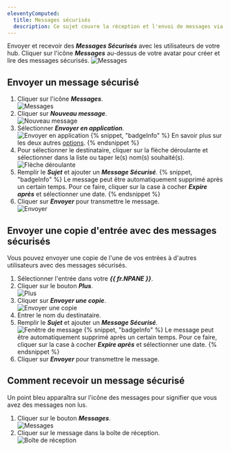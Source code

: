 ```yaml
---
eleventyComputed:
  title: Messages sécurisés
  description: Ce sujet couvre la réception et l'envoi de messages via l'interface web de {{ fr.DHUBB }}.
---
```

Envoyer et recevoir des ***Messages Sécurisés*** avec les utilisateurs de votre hub. Cliquer sur l'icône ***Messages*** au-dessus de votre avatar pour créer et lire des messages sécurisés.
![Messages](https://cdnweb.devolutions.net/docs/docs_en_hub_Hub0005.png)

## Envoyer un message sécurisé
1. Cliquer sur l'icône ***Messages***.  
![Messages](https://cdnweb.devolutions.net/docs/docs_en_hub_Hub0015.png)
1. Cliquer sur ***Nouveau message***.  
![Nouveau message](https://cdnweb.devolutions.net/docs/docs_en_hub_Hub0014.png)
1. Sélectionner ***Envoyer en application***.  
![Envoyer en application](https://cdnweb.devolutions.net/docs/docs_en_hub_Hub0007.png)
   {% snippet, "badgeInfo" %}
   En savoir plus sur les deux autres [options](/hub/send/).
   {% endsnippet %}
1. Pour sélectionner le destinataire, cliquer sur la flèche déroulante et sélectionner dans la liste ou taper le(s) nom(s) souhaité(s).  
![Flèche déroulante](https://cdnweb.devolutions.net/docs/docs_en_hub_Hub0016.png)
1. Remplir le ***Sujet*** et ajouter un ***Message Sécurisé***.
   {% snippet, "badgeInfo" %}
   Le message peut être automatiquement supprimé après un certain temps. Pour ce faire, cliquer sur la case à cocher ***Expire après*** et sélectionner une date.
   {% endsnippet %}
1. Cliquer sur ***Envoyer*** pour transmettre le message.  
![Envoyer](https://cdnweb.devolutions.net/docs/docs_en_hub_Hub0023.png)

## Envoyer une copie d'entrée avec des messages sécurisés
Vous pouvez envoyer une copie de l'une de vos entrées à d'autres utilisateurs avec des messages sécurisés.

1. Sélectionner l'entrée dans votre ***{{ fr.NPANE }}***.
1. Cliquer sur le bouton ***Plus***.  
![Plus](https://cdnweb.devolutions.net/docs/HUBB0001_2024_1.png)
1. Cliquer sur ***Envoyer une copie***.  
![Envoyer une copie](https://cdnweb.devolutions.net/docs/HUBB0000_2024_1.png)
1. Entrer le nom du destinataire.
1. Remplir le ***Sujet*** et ajouter un ***Message Sécurisé***.  
![Fenêtre de message](https://cdnweb.devolutions.net/docs/HUBB0002_2024_1.png)
   {% snippet, "badgeInfo" %}
   Le message peut être automatiquement supprimé après un certain temps. Pour ce faire, cliquer sur la case à cocher ***Expire après*** et sélectionner une date.
   {% endsnippet %}
1. Cliquer sur ***Envoyer*** pour transmettre le message.

## Comment recevoir un message sécurisé
Un point bleu apparaîtra sur l'icône des messages pour signifier que vous avez des messages non lus.
1. Cliquer sur le bouton ***Messages***.  
![Messages](https://cdnweb.devolutions.net/docs/HUBB0003_2024_1.png)
1. Cliquer sur le message dans la boîte de réception.  
![Boîte de réception](https://cdnweb.devolutions.net/docs/HUBB0004_2024_1.png)